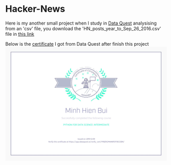 # Hacker-News
Here is my another small project when I study in [Data Quest](https://app.dataquest.io) analysising from an 'csv' file, you download the 'HN_posts_year_to_Sep_26_2016.csv' file in [this link](https://www.kaggle.com/hacker-news/hacker-news-posts)

Below is the [certificate](https://app.dataquest.io/view_cert/YFBZ9GM4W6FDT1ECCIEN/) I got from Data Quest after finish this project
![abc](https://github.com/buiminhhien2k/Hacker-News/blob/master/minh-hien%20bui-python-for-data-science-intermediate-page-001.jpg)
